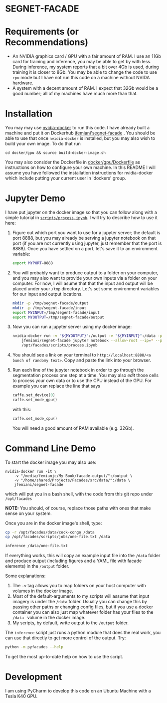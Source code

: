 # SEGNET-FACADE

# Requirements (or Recommendations)
- An NVIDIA graphics card / GPU with a fair amount of RAM.  I use an 11Gb card for training and inference, you may be able to get by with less.  During inference, my system reports that a bit over 4Gb is used, during training it is closer to 8Gb. You may be able to change the code to use `cpu` mode but I have not run this code on a machine without NVIDA hardware. 
- A system with a decent amount of RAM. I expect that 32Gb would be a good number; all of my machines have much more than that. 

# Installation

You may may use [nvidia-docker](https://github.com/NVIDIA/nvidia-docker/wiki/Installation) to run this code. I have already built a machine and put it on Dockerhub [jfemiani'segnet-facade](https://hub.docker.com/r/jfemiani/segnet-facade/) . You should be able to use that once `nvidia-docker` is installed, but you may also wish to build your own image. To do that  run 
```
cd docker/gpu && source build-docker-image.sh
```
You may also consider the Dockerfile in [docker/gpu/Dockerfile](docker/gpu/Dockerfile) as instructions on how to configure your own machine. 
In this README I will assume you have followed the installation instructions for nvidia-docker which include putting your current user in 'dockers' group.

# Jupyter Demo
I have put jupyter on the docker image so that you can follow along with a simple tutorial in [`scripts/process.ipynb`](scripts/process.ipynb). 
I will try to describe how to use it here:
1. Figure out which port you want to use for a jupyter server; the default is port 8888, but you may already be serving a jupyter notebook on that port (if you are not currently using jupyter, just remember that the port is 8888).  Once you have settled on a port, let's save it to an environment variable:
   ```bash
   export MYPORT=8888
   ```
2. You will probably want to produce output to a folder on your computer, and you may also want to provide your own inputs via a folder on your computer. For now, I will asume that that the input and output will be placed under your `/tmp` directory. Let's set some environment variables for our input and output locations. 
    ```bash
    mkdir -p /tmp/segnet-facade/output
    mkdir -p /tmp/segent-facade/input
    export MYINPUT=/tmp/segent-facade/input
    export MYOUTPUT=/tmp/segnet-facade/output
    ```
3. Now you can run a jupyter server using my docker image:
    ```bash
    nvidia-docker run -v "${MYOUTPUT}":/output -v "${MYINPUT}":/data -p ${MYPORT}:${MYPORT} \
        jfemiani/segnet-facade jupyter notebook --allow-root --ip=* --port ${MYPORT} \
        /opt/facades/scripts/process.ipynb
    ```
4. You should see a link on your terminal to `http://localhost:8888/<a bunch of randomy text>`. Copy and paste the link into your browser. 

5. Run each line of the jupyter notebook in order to go through the segmentation process one step at a time. You may also
   _edit_ those cells to process your own data or to use the CPU instead of the GPU.  For example you can replace the line
   that says
   ```python
   caffe.set_device(0)
   caffe.set_mode_gpu()
   ```
   with this:
   ```python
   caffe.set_mode_cpu()
   ```
   You will need a good amount of RAM available (e.g. 32Gb). 

# Command Line Demo

To start the docker image you may also use:
```
nvidia-docker run -it \
    -v "/media/femianjc/My Book/facade-output/":/output \
    -v "/home/shared/Projects/Facades/src/data/":/data \
    jfemiani/segnet-facade
```
which will put you in a bash shell, with the code from this git repo under `/opt/facades`

**NOTE:** You should, of course, replace those paths with ones that make sense on your system.

Once you are in the docker image's shell, type:
```bash
cp -r /opt/facades/data/cock-congo /data
cp /opt/facades/scripts/jobs/one-file.txt /data

inference /data/one-file.txt
```

If everything works, this will copy an example input file into 
the `/data` folder and produce output (including figures and a YAML file with facade elements) in the `/output` folder. 


Some explanations:
1.  The `-v` tag allows you to map folders on your host computer with 
    volumes in the docker image. 
2.  Most of the default-arguments to my scripts will assume that input 
    imagery is under the `/data` folder. Usually you can change this 
    by passing other paths or changing config files, but if you use a 
    docker container you can also just map whatever folder has your files 
    to the `/data ` volume in the docker image. 
3.  My scripts, by default, write output to the `/output` folder.

The `inference` script just runs a python module that does the real work, you can use that directly to get more control of the output. Try:

```bash
python -m pyfacades --help
```

To get the most up-to-date help on how to use the script. 
# Development

I am using PyCharm to develop this code on an Ubuntu Machine with a
Tesla K40 GPU. 



